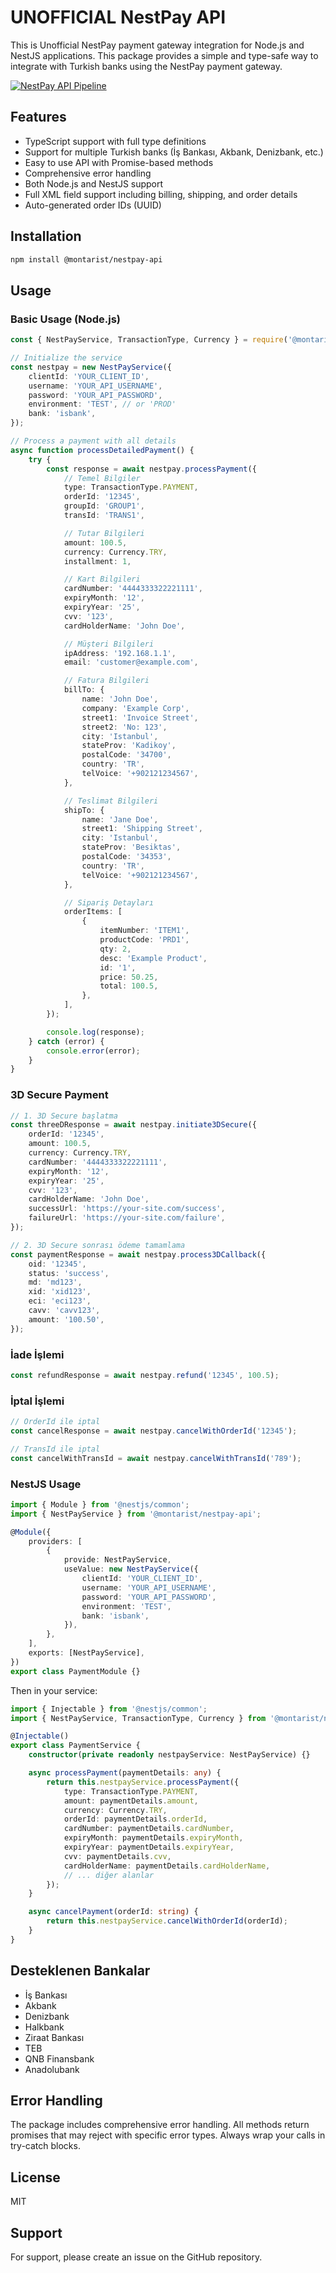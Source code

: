 # UNOFFICIAL NestPay API

This is Unofficial NestPay payment gateway integration for Node.js and NestJS applications. This package provides a simple and type-safe way to integrate with Turkish banks using the NestPay payment gateway.

[![NestPay API Pipeline](https://github.com/montarist/nestpay-api/actions/workflows/pipeline.yml/badge.svg)](https://github.com/montarist/nestpay-api/actions/workflows/pipeline.yml)

## Features

- TypeScript support with full type definitions
- Support for multiple Turkish banks (İş Bankası, Akbank, Denizbank, etc.)
- Easy to use API with Promise-based methods
- Comprehensive error handling
- Both Node.js and NestJS support
- Full XML field support including billing, shipping, and order details
- Auto-generated order IDs (UUID)

## Installation

```bash
npm install @montarist/nestpay-api
```

## Usage

### Basic Usage (Node.js)

```typescript
const { NestPayService, TransactionType, Currency } = require('@montarist/nestpay-api');

// Initialize the service
const nestpay = new NestPayService({
	clientId: 'YOUR_CLIENT_ID',
	username: 'YOUR_API_USERNAME',
	password: 'YOUR_API_PASSWORD',
	environment: 'TEST', // or 'PROD'
	bank: 'isbank',
});

// Process a payment with all details
async function processDetailedPayment() {
	try {
		const response = await nestpay.processPayment({
			// Temel Bilgiler
			type: TransactionType.PAYMENT,
			orderId: '12345',
			groupId: 'GROUP1',
			transId: 'TRANS1',

			// Tutar Bilgileri
			amount: 100.5,
			currency: Currency.TRY,
			installment: 1,

			// Kart Bilgileri
			cardNumber: '4444333322221111',
			expiryMonth: '12',
			expiryYear: '25',
			cvv: '123',
			cardHolderName: 'John Doe',

			// Müşteri Bilgileri
			ipAddress: '192.168.1.1',
			email: 'customer@example.com',

			// Fatura Bilgileri
			billTo: {
				name: 'John Doe',
				company: 'Example Corp',
				street1: 'Invoice Street',
				street2: 'No: 123',
				city: 'Istanbul',
				stateProv: 'Kadikoy',
				postalCode: '34700',
				country: 'TR',
				telVoice: '+902121234567',
			},

			// Teslimat Bilgileri
			shipTo: {
				name: 'Jane Doe',
				street1: 'Shipping Street',
				city: 'Istanbul',
				stateProv: 'Besiktas',
				postalCode: '34353',
				country: 'TR',
				telVoice: '+902121234567',
			},

			// Sipariş Detayları
			orderItems: [
				{
					itemNumber: 'ITEM1',
					productCode: 'PRD1',
					qty: 2,
					desc: 'Example Product',
					id: '1',
					price: 50.25,
					total: 100.5,
				},
			],
		});

		console.log(response);
	} catch (error) {
		console.error(error);
	}
}
```

### 3D Secure Payment

```typescript
// 1. 3D Secure başlatma
const threeDResponse = await nestpay.initiate3DSecure({
	orderId: '12345',
	amount: 100.5,
	currency: Currency.TRY,
	cardNumber: '4444333322221111',
	expiryMonth: '12',
	expiryYear: '25',
	cvv: '123',
	cardHolderName: 'John Doe',
	successUrl: 'https://your-site.com/success',
	failureUrl: 'https://your-site.com/failure',
});

// 2. 3D Secure sonrası ödeme tamamlama
const paymentResponse = await nestpay.process3DCallback({
	oid: '12345',
	status: 'success',
	md: 'md123',
	xid: 'xid123',
	eci: 'eci123',
	cavv: 'cavv123',
	amount: '100.50',
});
```

### İade İşlemi

```typescript
const refundResponse = await nestpay.refund('12345', 100.5);
```

### İptal İşlemi

```typescript
// OrderId ile iptal
const cancelResponse = await nestpay.cancelWithOrderId('12345');

// TransId ile iptal
const cancelWithTransId = await nestpay.cancelWithTransId('789');
```

### NestJS Usage

```typescript
import { Module } from '@nestjs/common';
import { NestPayService } from '@montarist/nestpay-api';

@Module({
	providers: [
		{
			provide: NestPayService,
			useValue: new NestPayService({
				clientId: 'YOUR_CLIENT_ID',
				username: 'YOUR_API_USERNAME',
				password: 'YOUR_API_PASSWORD',
				environment: 'TEST',
				bank: 'isbank',
			}),
		},
	],
	exports: [NestPayService],
})
export class PaymentModule {}
```

Then in your service:

```typescript
import { Injectable } from '@nestjs/common';
import { NestPayService, TransactionType, Currency } from '@montarist/nestpay-api';

@Injectable()
export class PaymentService {
	constructor(private readonly nestpayService: NestPayService) {}

	async processPayment(paymentDetails: any) {
		return this.nestpayService.processPayment({
			type: TransactionType.PAYMENT,
			amount: paymentDetails.amount,
			currency: Currency.TRY,
			orderId: paymentDetails.orderId,
			cardNumber: paymentDetails.cardNumber,
			expiryMonth: paymentDetails.expiryMonth,
			expiryYear: paymentDetails.expiryYear,
			cvv: paymentDetails.cvv,
			cardHolderName: paymentDetails.cardHolderName,
			// ... diğer alanlar
		});
	}

	async cancelPayment(orderId: string) {
		return this.nestpayService.cancelWithOrderId(orderId);
	}
}
```

## Desteklenen Bankalar

- İş Bankası
- Akbank
- Denizbank
- Halkbank
- Ziraat Bankası
- TEB
- QNB Finansbank
- Anadolubank

## Error Handling

The package includes comprehensive error handling. All methods return promises that may reject with specific error types. Always wrap your calls in try-catch blocks.

## License

MIT

## Support

For support, please create an issue on the GitHub repository.
